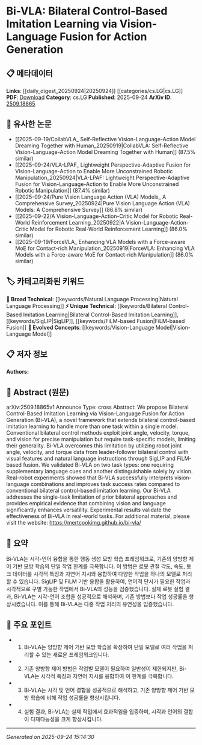 <!-- KEYWORD_LINKING_METADATA:
{
  "processed_timestamp": "2025-09-24T15:14:30.337565",
  "vocabulary_version": "1.0",
  "selected_keywords": [
    "Bilateral Control-Based Imitation Learning",
    "Vision-Language Model",
    "SigLIP",
    "FiLM-based Fusion",
    "Natural Language Processing"
  ],
  "rejected_keywords": [],
  "similarity_scores": {
    "Bilateral Control-Based Imitation Learning": 0.8,
    "Vision-Language Model": 0.85,
    "SigLIP": 0.75,
    "FiLM-based Fusion": 0.78,
    "Natural Language Processing": 0.82
  },
  "extraction_method": "AI_prompt_based",
  "budget_applied": true,
  "candidates_json": {
    "candidates": [
      {
        "surface": "Bilateral Control-Based Imitation Learning",
        "canonical": "Bilateral Control-Based Imitation Learning",
        "aliases": [
          "Bi-VLA"
        ],
        "category": "unique_technical",
        "rationale": "This is a novel framework that extends existing bilateral control methods, making it a unique technical concept.",
        "novelty_score": 0.85,
        "connectivity_score": 0.65,
        "specificity_score": 0.9,
        "link_intent_score": 0.8
      },
      {
        "surface": "Vision-Language Fusion",
        "canonical": "Vision-Language Model",
        "aliases": [
          "Vision-Language Fusion"
        ],
        "category": "evolved_concepts",
        "rationale": "Combining vision and language is a trending concept that enhances model versatility.",
        "novelty_score": 0.7,
        "connectivity_score": 0.88,
        "specificity_score": 0.78,
        "link_intent_score": 0.85
      },
      {
        "surface": "SigLIP",
        "canonical": "SigLIP",
        "aliases": [],
        "category": "unique_technical",
        "rationale": "SigLIP is a specific technique mentioned for fusion, representing a unique technical element.",
        "novelty_score": 0.8,
        "connectivity_score": 0.6,
        "specificity_score": 0.85,
        "link_intent_score": 0.75
      },
      {
        "surface": "FiLM-based Fusion",
        "canonical": "FiLM-based Fusion",
        "aliases": [
          "FiLM"
        ],
        "category": "unique_technical",
        "rationale": "FiLM is a specific method for feature fusion, crucial for understanding the paper's methodology.",
        "novelty_score": 0.75,
        "connectivity_score": 0.7,
        "specificity_score": 0.8,
        "link_intent_score": 0.78
      },
      {
        "surface": "Natural Language Instructions",
        "canonical": "Natural Language Processing",
        "aliases": [
          "Language Instructions"
        ],
        "category": "broad_technical",
        "rationale": "Incorporating language instructions is key to the paper's approach, linking it to broader NLP concepts.",
        "novelty_score": 0.6,
        "connectivity_score": 0.9,
        "specificity_score": 0.65,
        "link_intent_score": 0.82
      }
    ],
    "ban_list_suggestions": [
      "task-specific models",
      "task success rates"
    ]
  },
  "decisions": [
    {
      "candidate_surface": "Bilateral Control-Based Imitation Learning",
      "resolved_canonical": "Bilateral Control-Based Imitation Learning",
      "decision": "linked",
      "scores": {
        "novelty": 0.85,
        "connectivity": 0.65,
        "specificity": 0.9,
        "link_intent": 0.8
      }
    },
    {
      "candidate_surface": "Vision-Language Fusion",
      "resolved_canonical": "Vision-Language Model",
      "decision": "linked",
      "scores": {
        "novelty": 0.7,
        "connectivity": 0.88,
        "specificity": 0.78,
        "link_intent": 0.85
      }
    },
    {
      "candidate_surface": "SigLIP",
      "resolved_canonical": "SigLIP",
      "decision": "linked",
      "scores": {
        "novelty": 0.8,
        "connectivity": 0.6,
        "specificity": 0.85,
        "link_intent": 0.75
      }
    },
    {
      "candidate_surface": "FiLM-based Fusion",
      "resolved_canonical": "FiLM-based Fusion",
      "decision": "linked",
      "scores": {
        "novelty": 0.75,
        "connectivity": 0.7,
        "specificity": 0.8,
        "link_intent": 0.78
      }
    },
    {
      "candidate_surface": "Natural Language Instructions",
      "resolved_canonical": "Natural Language Processing",
      "decision": "linked",
      "scores": {
        "novelty": 0.6,
        "connectivity": 0.9,
        "specificity": 0.65,
        "link_intent": 0.82
      }
    }
  ]
}
-->

# Bi-VLA: Bilateral Control-Based Imitation Learning via Vision-Language Fusion for Action Generation

## 📋 메타데이터

**Links**: [[daily_digest_20250924|20250924]] [[categories/cs.LG|cs.LG]]
**PDF**: [Download](https://arxiv.org/pdf/2509.18865.pdf)
**Category**: cs.LG
**Published**: 2025-09-24
**ArXiv ID**: [2509.18865](https://arxiv.org/abs/2509.18865)

## 🔗 유사한 논문
- [[2025-09-19/CollabVLA_ Self-Reflective Vision-Language-Action Model Dreaming Together with Human_20250919|CollabVLA: Self-Reflective Vision-Language-Action Model Dreaming Together with Human]] (87.5% similar)
- [[2025-09-24/VLA-LPAF_ Lightweight Perspective-Adaptive Fusion for Vision-Language-Action to Enable More Unconstrained Robotic Manipulation_20250924|VLA-LPAF: Lightweight Perspective-Adaptive Fusion for Vision-Language-Action to Enable More Unconstrained Robotic Manipulation]] (87.4% similar)
- [[2025-09-24/Pure Vision Language Action (VLA) Models_ A Comprehensive Survey_20250924|Pure Vision Language Action (VLA) Models: A Comprehensive Survey]] (86.8% similar)
- [[2025-09-22/A Vision-Language-Action-Critic Model for Robotic Real-World Reinforcement Learning_20250922|A Vision-Language-Action-Critic Model for Robotic Real-World Reinforcement Learning]] (86.0% similar)
- [[2025-09-19/ForceVLA_ Enhancing VLA Models with a Force-aware MoE for Contact-rich Manipulation_20250919|ForceVLA: Enhancing VLA Models with a Force-aware MoE for Contact-rich Manipulation]] (86.0% similar)

## 🏷️ 카테고리화된 키워드
**🧠 Broad Technical**: [[keywords/Natural Language Processing|Natural Language Processing]]
**⚡ Unique Technical**: [[keywords/Bilateral Control-Based Imitation Learning|Bilateral Control-Based Imitation Learning]], [[keywords/SigLIP|SigLIP]], [[keywords/FiLM-based Fusion|FiLM-based Fusion]]
**🚀 Evolved Concepts**: [[keywords/Vision-Language Model|Vision-Language Model]]

## 📋 저자 정보

**Authors:** 

## 📄 Abstract (원문)

arXiv:2509.18865v1 Announce Type: cross 
Abstract: We propose Bilateral Control-Based Imitation Learning via Vision-Language Fusion for Action Generation (Bi-VLA), a novel framework that extends bilateral control-based imitation learning to handle more than one task within a single model. Conventional bilateral control methods exploit joint angle, velocity, torque, and vision for precise manipulation but require task-specific models, limiting their generality. Bi-VLA overcomes this limitation by utilizing robot joint angle, velocity, and torque data from leader-follower bilateral control with visual features and natural language instructions through SigLIP and FiLM-based fusion. We validated Bi-VLA on two task types: one requiring supplementary language cues and another distinguishable solely by vision. Real-robot experiments showed that Bi-VLA successfully interprets vision-language combinations and improves task success rates compared to conventional bilateral control-based imitation learning. Our Bi-VLA addresses the single-task limitation of prior bilateral approaches and provides empirical evidence that combining vision and language significantly enhances versatility. Experimental results validate the effectiveness of Bi-VLA in real-world tasks. For additional material, please visit the website: https://mertcookimg.github.io/bi-vla/

## 📝 요약

Bi-VLA는 시각-언어 융합을 통한 행동 생성 모방 학습 프레임워크로, 기존의 양방향 제어 기반 모방 학습의 단일 작업 한계를 극복합니다. 이 방법은 로봇 관절 각도, 속도, 토크 데이터를 시각적 특징과 자연어 지시와 융합하여 다양한 작업을 하나의 모델로 처리할 수 있습니다. SigLIP 및 FiLM 기반 융합을 활용하여, 언어적 단서가 필요한 작업과 시각적으로 구별 가능한 작업에서 Bi-VLA의 성능을 검증했습니다. 실제 로봇 실험 결과, Bi-VLA는 시각-언어 조합을 성공적으로 해석하며, 기존 방법보다 작업 성공률을 향상시켰습니다. 이를 통해 Bi-VLA는 다중 작업 처리의 유연성을 입증했습니다.

## 🎯 주요 포인트

- 1. Bi-VLA는 양방향 제어 기반 모방 학습을 확장하여 단일 모델로 여러 작업을 처리할 수 있는 새로운 프레임워크입니다.
- 2. 기존 양방향 제어 방법은 작업별 모델이 필요하여 일반성이 제한되지만, Bi-VLA는 시각적 특징과 자연어 지시를 융합하여 이 한계를 극복합니다.
- 3. Bi-VLA는 시각 및 언어 결합을 성공적으로 해석하고, 기존 양방향 제어 기반 모방 학습에 비해 작업 성공률을 향상시킵니다.
- 4. 실험 결과, Bi-VLA는 실제 작업에서 효과적임을 입증하며, 시각과 언어의 결합이 다재다능성을 크게 향상시킵니다.


---

*Generated on 2025-09-24 15:14:30*